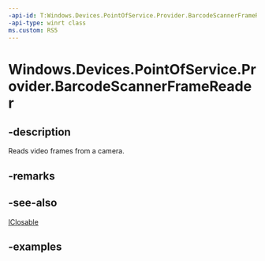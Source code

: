 ```yaml
---
-api-id: T:Windows.Devices.PointOfService.Provider.BarcodeScannerFrameReader
-api-type: winrt class
ms.custom: RS5
---
```


<!-- Class syntax.
public class BarcodeScannerFrameReader : IClosable
-->

# Windows.Devices.PointOfService.Provider.BarcodeScannerFrameReader

## -description
Reads video frames from a camera.

## -remarks

## -see-also
[IClosable](../windows.foundation/iclosable.md)

## -examples

